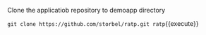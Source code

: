 
Clone the applicatiob repository to demoapp directory

`git clone https://github.com/storbel/ratp.git ratp`{{execute}}